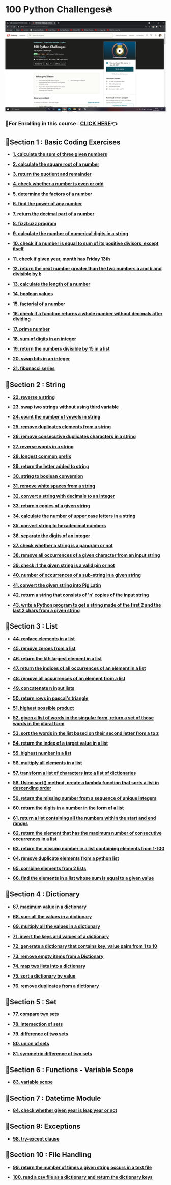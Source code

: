 # 100 Python Challenges🔥

<img src="https://github.com/kishanrajput23/Self-Learning/blob/main/100%20Python%20Challenge/100%20Python%20Challenges.png" alt="Udemy Course">

### 🔸For Enrolling in this course : [CLICK HERE](https://www.udemy.com/course/100-python-challenges/)👈

## 📌Section 1 : Basic Coding Exercises

- **[1. calculate the sum of three given numbers](https://github.com/kishanrajput23/Self-Learning/blob/main/100%20Python%20Challenge/Basic%20Coding%20Exercises/1.%20calculate%20the%20sum%20of%20three%20given%20numbers.py)**

- **[2. calculate the square root of a number](https://github.com/kishanrajput23/Self-Learning/blob/main/100%20Python%20Challenge/Basic%20Coding%20Exercises/2.%20calculate%20the%20square%20root%20of%20a%20number.py)**

- **[3. return the quotient and remainder](https://github.com/kishanrajput23/Self-Learning/blob/main/100%20Python%20Challenge/Basic%20Coding%20Exercises/3.%20return%20the%20quotient%20and%20remainder.py)**

- **[4. check whether a number is even or odd](https://github.com/kishanrajput23/Self-Learning/blob/main/100%20Python%20Challenge/Basic%20Coding%20Exercises/4.%20check%20whether%20a%20number%20is%20even%20or%20odd.py)**

- **[5. determine the factors of a number](https://github.com/kishanrajput23/Self-Learning/blob/main/100%20Python%20Challenge/Basic%20Coding%20Exercises/5.%20determine%20the%20factors%20of%20a%20number.py)**

- **[6. find the power of any number](https://github.com/kishanrajput23/Self-Learning/blob/main/100%20Python%20Challenge/Basic%20Coding%20Exercises/6.%20find%20the%20power%20of%20any%20number.py)**

- **[7. return the decimal part of a number](https://github.com/kishanrajput23/Self-Learning/blob/main/100%20Python%20Challenge/Basic%20Coding%20Exercises/7.%20return%20the%20decimal%20part%20of%20a%20number.py)**

- **[8. fizzbuzz program](https://github.com/kishanrajput23/Self-Learning/blob/main/100%20Python%20Challenge/Basic%20Coding%20Exercises/8.%20fizzbuzz%20program.py)**

- **[9. calculate the number of numerical digits in a string](https://github.com/kishanrajput23/Self-Learning/blob/main/100%20Python%20Challenge/Basic%20Coding%20Exercises/9.%20calculate%20the%20number%20of%20numerical%20digits%20in%20a%20string.py)**

- **[10. check if a number is equal to sum of its positive divisors, except itself](https://github.com/kishanrajput23/Self-Learning/blob/main/100%20Python%20Challenge/Basic%20Coding%20Exercises/10.%20check%20if%20a%20number%20is%20equal%20to%20sum%20of%20its%20positive%20divisors%2C%20except%20itself.py)**

- **[11. check if given year, month has Friday 13th](https://github.com/kishanrajput23/Self-Learning/blob/main/100%20Python%20Challenge/Basic%20Coding%20Exercises/11.%20check%20if%20given%20year%2C%20month%20has%20Friday%2013th.py)**


- **[12. return the next number greater than the two numbers a and b and divisible by b](https://github.com/kishanrajput23/Self-Learning/blob/main/100%20Python%20Challenge/Basic%20Coding%20Exercises/12.%20return%20the%20next%20number%20greater%20than%20the%20two%20numbers%20a%20and%20b%20and%20divisible%20by%20b.py)**

- **[13. calculate the length of a number](https://github.com/kishanrajput23/Self-Learning/blob/main/100%20Python%20Challenge/Basic%20Coding%20Exercises/13.%20calculate%20the%20length%20of%20a%20number.py)**

- **[14. boolean values](https://github.com/kishanrajput23/Self-Learning/blob/main/100%20Python%20Challenge/Basic%20Coding%20Exercises/14.%20boolean%20values.py)**

- **[15. factorial of a number](https://github.com/kishanrajput23/Self-Learning/blob/main/100%20Python%20Challenge/Basic%20Coding%20Exercises/15.%20factorial%20of%20a%20number.py)**

- **[16. check if a function returns a whole number without decimals after dividing](https://github.com/kishanrajput23/Self-Learning/blob/main/100%20Python%20Challenge/Basic%20Coding%20Exercises/16.%20check%20if%20a%20function%20returns%20a%20whole%20number%20without%20decimals%20after%20dividing.py)**

- **[17. prime number](https://github.com/kishanrajput23/Self-Learning/blob/main/100%20Python%20Challenge/Basic%20Coding%20Exercises/17.%20prime%20number.py)**

- **[18. sum of digits in an integer](https://github.com/kishanrajput23/Self-Learning/blob/main/100%20Python%20Challenge/Basic%20Coding%20Exercises/18.%20sum%20of%20digits%20in%20an%20integer.py)**

- **[19. return the numbers divisible by 15 in a list](https://github.com/kishanrajput23/Self-Learning/blob/main/100%20Python%20Challenge/Basic%20Coding%20Exercises/19.%20return%20the%20numbers%20divisible%20by%2015%20in%20a%20list.py)**

- **[20. swap bits in an integer](https://github.com/kishanrajput23/Self-Learning/blob/main/100%20Python%20Challenge/Basic%20Coding%20Exercises/20.%20swap%20bits%20in%20an%20integer.py)**

- **[21. fibonacci series](https://github.com/kishanrajput23/Self-Learning/blob/main/100%20Python%20Challenge/Basic%20Coding%20Exercises/21.%20fibonacci%20series.py)**

## 📌Section 2 : String

- **[22. reverse a string](https://github.com/kishanrajput23/Self-Learning/blob/main/100%20Python%20Challenge/String/22.%20reverse%20a%20string.py)**

- **[23. swap two strings without using third variable](https://github.com/kishanrajput23/Self-Learning/blob/main/100%20Python%20Challenge/String/23.%20swap%20two%20strings%20without%20using%20third%20variable.py)**

- **[24. count the number of vowels in string](https://github.com/kishanrajput23/Self-Learning/blob/main/100%20Python%20Challenge/String/24.%20count%20the%20number%20of%20vowels%20in%20string.py)**

- **[25. remove duplicates elements from a string](https://github.com/kishanrajput23/Self-Learning/blob/main/100%20Python%20Challenge/String/25.%20remove%20duplicates%20elements%20from%20a%20string.py)**

- **[26. remove consecutive duplicates characters in a string](https://github.com/kishanrajput23/Self-Learning/blob/main/100%20Python%20Challenge/String/26.%20remove%20consecutive%20duplicates%20characters%20in%20a%20string.py)**

- **[27. reverse words in a string](https://github.com/kishanrajput23/Self-Learning/blob/main/100%20Python%20Challenge/String/27.%20reverse%20words%20in%20a%20string.py)**

- **[28. longest common prefix](https://github.com/kishanrajput23/Self-Learning/blob/main/100%20Python%20Challenge/String/28.%20longest%20common%20prefix.py)**

- **[29. return the letter added to string](https://github.com/kishanrajput23/Self-Learning/blob/main/100%20Python%20Challenge/String/29.%20return%20the%20letter%20added%20to%20string.py)**

- **[30. string to boolean conversion](https://github.com/kishanrajput23/Self-Learning/blob/main/100%20Python%20Challenge/String/30.%20string%20to%20boolean%20conversion.py)**

- **[31. remove white spaces from a string](https://github.com/kishanrajput23/Self-Learning/blob/main/100%20Python%20Challenge/String/31.%20remove%20white%20spaces%20from%20a%20string.py)**

- **[32. convert a string with decimals to an integer](https://github.com/kishanrajput23/Self-Learning/blob/main/100%20Python%20Challenge/String/32.%20convert%20a%20string%20with%20decimals%20to%20an%20integer.py)**

- **[33. return n copies of a given string](https://github.com/kishanrajput23/Self-Learning/blob/main/100%20Python%20Challenge/String/33.%20return%20n%20copies%20of%20a%20given%20string.py)**

- **[34. calculate the number of upper case letters in a string](https://github.com/kishanrajput23/Self-Learning/blob/main/100%20Python%20Challenge/String/34.%20calculate%20the%20number%20of%20upper%20case%20letters%20in%20a%20string.py)**

- **[35. convert string to hexadecimal numbers](https://github.com/kishanrajput23/Self-Learning/blob/main/100%20Python%20Challenge/String/35.%20convert%20string%20to%20hexadecimal%20numbers.py)**

- **[36. separate the digits of an integer](https://github.com/kishanrajput23/Self-Learning/blob/main/100%20Python%20Challenge/String/36.%20separate%20the%20digits%20of%20an%20integer.py)**

- **[37. check whether a string is a pangram or not](https://github.com/kishanrajput23/Self-Learning/blob/main/100%20Python%20Challenge/String/37.%20check%20whether%20a%20string%20is%20a%20pangram%20or%20not.py)**

- **[38. remove all occurrences of a given character from an input string](https://github.com/kishanrajput23/Self-Learning/blob/main/100%20Python%20Challenge/String/38.%20remove%20all%20occurrences%20of%20a%20given%20character%20from%20an%20input%20string.py)**

- **[39. check if the given string is a valid pin or not](https://github.com/kishanrajput23/Self-Learning/blob/main/100%20Python%20Challenge/String/39.%20check%20if%20the%20given%20string%20is%20a%20valid%20pin%20or%20not.py)**

- **[40. number of occurrences of a sub-string in a given string](https://github.com/kishanrajput23/Self-Learning/blob/main/100%20Python%20Challenge/String/40.%20number%20of%20occurrences%20of%20a%20sub-string%20in%20a%20given%20string.py)**

- **[41. convert the given string into Pig Latin](https://github.com/kishanrajput23/Self-Learning/blob/main/100%20Python%20Challenge/String/41.%20convert%20the%20given%20string%20into%20Pig%20Latin.py)**

- **[42. return a string that consists of 'n' copies of the input string](https://github.com/kishanrajput23/Self-Learning/blob/main/100%20Python%20Challenge/String/42.%20return%20a%20string%20that%20consists%20of%20'n'%20copies%20of%20the%20input%20string.py)**

- **[43. write a Python program to get a string made of the first 2 and the last 2 chars from a given string](https://github.com/kishanrajput23/Self-Learning/blob/main/100%20Python%20Challenge/String/43.%20write%20a%20Python%20program%20to%20get%20a%20string%20made%20of%20the%20first%202%20and%20the%20last%202%20chars%20from%20a%20given%20string.py)**

## 📌Section 3 : List

- **[44. replace elements in a list](https://github.com/kishanrajput23/Self-Learning/blob/main/100%20Python%20Challenge/List/44.%20replace%20elements%20in%20a%20list.py)**

- **[45. remove zeroes from a list](https://github.com/kishanrajput23/Self-Learning/blob/main/100%20Python%20Challenge/List/45.%20remove%20zeroes%20from%20a%20list.py)**

- **[46. return the kth largest element in a list](https://github.com/kishanrajput23/Self-Learning/blob/main/100%20Python%20Challenge/List/46.%20return%20the%20kth%20largest%20element%20in%20a%20list.py)**

- **[47. return the indices of all occurrences of an element in a list](https://github.com/kishanrajput23/Self-Learning/blob/main/100%20Python%20Challenge/List/47.%20return%20the%20indices%20of%20all%20occurrences%20of%20an%20element%20in%20a%20list.py)**

- **[48. remove all occurrences of an element from a list](https://github.com/kishanrajput23/Self-Learning/blob/main/100%20Python%20Challenge/List/48.%20remove%20all%20occurrences%20of%20an%20element%20from%20a%20list.py)**

- **[49. concatenate n input lists](https://github.com/kishanrajput23/Self-Learning/blob/main/100%20Python%20Challenge/List/49.%20concatenate%20n%20input%20lists.py)**

- **[50. return rows in pascal's triangle](https://github.com/kishanrajput23/Self-Learning/blob/main/100%20Python%20Challenge/List/50.%20return%20rows%20in%20pascal's%20triangle.py)**

- **[51. highest possible product](https://github.com/kishanrajput23/Self-Learning/blob/main/100%20Python%20Challenge/List/51.%20highest%20possible%20product.py)**

- **[52. given a list of words in the singular form, return a set of those words in the plural form](https://github.com/kishanrajput23/Self-Learning/blob/main/100%20Python%20Challenge/List/52.%20given%20a%20list%20of%20words%20in%20the%20singular%20form%2C%20return%20a%20set%20of%20those%20words%20in%20the%20plural%20form.py)**

- **[53. sort the words in the list based on their second letter from a to z](https://github.com/kishanrajput23/Self-Learning/blob/main/100%20Python%20Challenge/List/53.%20sort%20the%20words%20in%20the%20list%20based%20on%20their%20second%20letter%20from%20a%20to%20z.py)**

- **[54. return the index of a target value in a list](https://github.com/kishanrajput23/Self-Learning/blob/main/100%20Python%20Challenge/List/54.%20return%20the%20index%20of%20a%20target%20value%20in%20a%20list.py)**

- **[55. highest number in a list](https://github.com/kishanrajput23/Self-Learning/blob/main/100%20Python%20Challenge/List/55.%20highest%20number%20in%20a%20list.py)**

- **[56. multiply all elements in a list](https://github.com/kishanrajput23/Self-Learning/blob/main/100%20Python%20Challenge/List/56.%20multiply%20all%20elements%20in%20a%20list.py)**

- **[57. transform a list of characters into a list of dictionaries](https://github.com/kishanrajput23/Self-Learning/blob/main/100%20Python%20Challenge/List/57.%20Transform%20a%20list%20of%20characters%20into%20a%20list%20of%20dictionaries.py)**

- **[58. Using sort() method, create a lambda function that sorts a list in descending order](https://github.com/kishanrajput23/Self-Learning/blob/main/100%20Python%20Challenge/List/58.%20Using%20sort()%20method%2C%20create%20a%20lambda%20function%20that%20sorts%20a%20list%20in%20descending%20order.py)**

- **[59. return the missing number from a sequence of unique integers](https://github.com/kishanrajput23/Self-Learning/blob/main/100%20Python%20Challenge/List/59.%20return%20the%20missing%20number%20from%20a%20sequence%20of%20unique%20integers.py)**

- **[60. return the digits in a number in the form of a list](https://github.com/kishanrajput23/Self-Learning/blob/main/100%20Python%20Challenge/List/60.%20return%20the%20digits%20in%20a%20number%20in%20the%20form%20of%20a%20list.py)**

- **[61. return a list containing all the numbers within the start and end ranges](https://github.com/kishanrajput23/Self-Learning/blob/main/100%20Python%20Challenge/List/61.%20return%20a%20list%20containing%20all%20the%20numbers%20within%20the%20start%20and%20end%20ranges.py)**

- **[62. return the element that has the maximum number of consecutive occurrences in a list](https://github.com/kishanrajput23/Self-Learning/blob/main/100%20Python%20Challenge/List/62.%20return%20the%20element%20that%20has%20the%20maximum%20number%20of%20consecutive%20occurrences%20in%20a%20list.py)**

- **[63. return the missing number in a list containing elements from 1-100](https://github.com/kishanrajput23/Self-Learning/blob/main/100%20Python%20Challenge/List/63.%20return%20the%20missing%20number%20in%20a%20list%20containing%20elements%20from%201-100.py)**

- **[64. remove duplicate elements from a python list](https://github.com/kishanrajput23/Self-Learning/blob/main/100%20Python%20Challenge/List/64.%20remove%20duplicate%20elements%20from%20a%20python%20list.py)**

- **[65. combine elements from 2 lists](https://github.com/kishanrajput23/Self-Learning/blob/main/100%20Python%20Challenge/List/65.%20combine%20elements%20from%202%20lists.py)**

- **[66. find the elements in a list whose sum is equal to a given value](https://github.com/kishanrajput23/Self-Learning/blob/main/100%20Python%20Challenge/List/66.%20find%20the%20elements%20in%20a%20list%20whose%20sum%20is%20equal%20to%20a%20given%20value.py)**

## 📌Section 4 : Dictionary

- **[67. maximum value in a dictionary](https://github.com/kishanrajput23/Self-Learning/blob/main/100%20Python%20Challenge/Dictionary/67.%20maximum%20value%20in%20a%20dictionary.py)**

- **[68. sum all the values in a dictionary](https://github.com/kishanrajput23/Self-Learning/blob/main/100%20Python%20Challenge/Dictionary/68.%20sum%20all%20the%20values%20in%20a%20dictionary.py)**

- **[69. multiply all the values in a dictionary](https://github.com/kishanrajput23/Self-Learning/blob/main/100%20Python%20Challenge/Dictionary/69.%20multiply%20all%20the%20values%20in%20a%20dictionary.py)**

- **[71. invert the keys and values of a dictionary](https://github.com/kishanrajput23/Self-Learning/blob/main/100%20Python%20Challenge/Dictionary/71.%20invert%20the%20keys%20and%20values%20of%20a%20dictionary.py)**

- **[72. generate a dictionary that contains key, value pairs from 1 to 10](https://github.com/kishanrajput23/Self-Learning/blob/main/100%20Python%20Challenge/Dictionary/72.%20generate%20a%20dictionary%20that%20contains%20key%2C%20value%20pairs%20from%201%20to%2010.py)**

- **[73. remove empty items from a Dictionary](https://github.com/kishanrajput23/Self-Learning/blob/main/100%20Python%20Challenge/Dictionary/73.%20remove%20empty%20items%20from%20a%20Dictionary.py)**

- **[74. map two lists into a dictionary](https://github.com/kishanrajput23/Self-Learning/blob/main/100%20Python%20Challenge/Dictionary/74.%20map%20two%20lists%20into%20a%20dictionary.py)**

- **[75. sort a dictionary by value](https://github.com/kishanrajput23/Self-Learning/blob/main/100%20Python%20Challenge/Dictionary/75.%20sort%20a%20dictionary%20by%20value.py)**

- **[76. remove duplicates from a dictionary](https://github.com/kishanrajput23/Self-Learning/blob/main/100%20Python%20Challenge/Dictionary/76.%20remove%20duplicates%20from%20a%20dictionary.py)**

## 📌Section 5 : Set

- **[77. compare two sets](https://github.com/kishanrajput23/Self-Learning/blob/main/100%20Python%20Challenge/Set/77.%20compare%20two%20sets.py)**

- **[78. intersection of sets](https://github.com/kishanrajput23/Self-Learning/blob/main/100%20Python%20Challenge/Set/78.%20intersection%20of%20sets.py)**

- **[79. difference of two sets](https://github.com/kishanrajput23/Self-Learning/blob/main/100%20Python%20Challenge/Set/79.%20difference%20of%20two%20sets.py)**

- **[80. union of sets](https://github.com/kishanrajput23/Self-Learning/blob/main/100%20Python%20Challenge/Set/80.%20union%20of%20sets.py)**

- **[81. symmetric difference of two sets](https://github.com/kishanrajput23/Self-Learning/blob/main/100%20Python%20Challenge/Set/81.%20symmetric%20difference%20of%20two%20sets.py)**

## 📌Section 6 : Functions - Variable Scope

- **[83. variable scope](https://github.com/kishanrajput23/Self-Learning/blob/main/100%20Python%20Challenge/Functions%20-%20Variable%20Scope/83.%20variable%20scope.py)**


## 📌Section 7 : Datetime Module

- **[84. check whether given year is leap year or not](https://github.com/kishanrajput23/Self-Learning/blob/main/100%20Python%20Challenge/Datetime%20Module/84.%20check%20whether%20given%20year%20is%20leap%20year%20or%20not.py)**

## 📌Section 9: Exceptions

- **[98. try-except clause](https://github.com/kishanrajput23/Self-Learning/blob/main/100%20Python%20Challenge/Exceptions/98.%20try-except%20clause.py)**

## 📌Section 10 : File Handling

- **[99. return the number of times a given string occurs in a text file](https://github.com/kishanrajput23/Self-Learning/blob/main/100%20Python%20Challenge/File%20Handling/99.%20return%20the%20number%20of%20times%20a%20given%20string%20occurs%20in%20a%20text%20file.py)**

- **[100. read a csv file as a dictionary and return the dictionary keys](https://github.com/kishanrajput23/Self-Learning/blob/main/100%20Python%20Challenge/File%20Handling/100.%20read%20a%20csv%20file%20as%20a%20dictionary%20and%20return%20the%20dictionary%20keys.py)**
